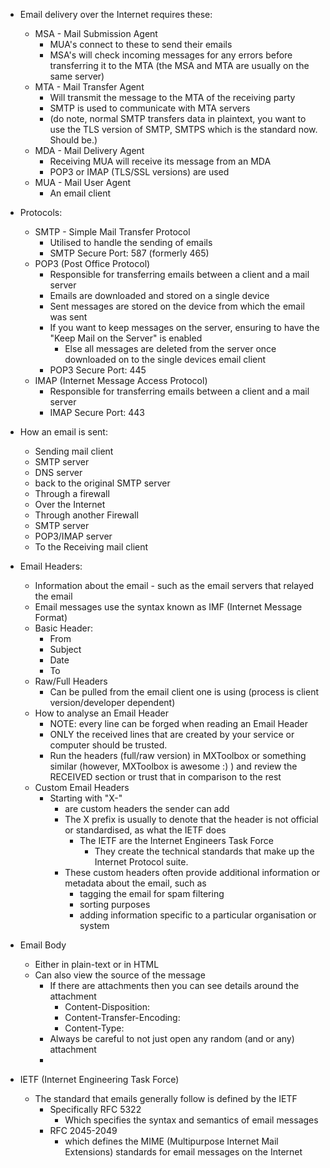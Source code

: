 - Email delivery over the Internet requires these:
	 - MSA - Mail Submission Agent
		 - MUA's connect to these to send their emails
		 - MSA's will check incoming messages for any errors before transferring it to the MTA (the MSA and MTA are usually on the same server)
	 - MTA - Mail Transfer Agent
		 - Will transmit the message to the MTA of the receiving party
		 - SMTP is used to communicate with MTA servers
		 - (do note, normal SMTP transfers data in plaintext, you want to use the TLS version of SMTP, SMTPS which is the standard now. Should be.)
	 - MDA - Mail Delivery Agent
		 - Receiving MUA will receive its message from an MDA
		 - POP3 or IMAP (TLS/SSL versions) are used 
	 - MUA - Mail User Agent
		 - An email client
 
 - Protocols:
	 - SMTP - Simple Mail Transfer Protocol
		- Utilised to handle the sending of emails
		- SMTP Secure Port: 587 (formerly 465)
	- POP3 (Post Office Protocol)
		- Responsible for transferring emails between a client and a mail server
		- Emails are downloaded and stored on a single device
		- Sent messages are stored on the device from which the email was sent
		- If you want to keep messages on the server, ensuring to have the "Keep Mail on the Server" is enabled
			- Else all messages are deleted from the server once downloaded on to the single devices email client
		- POP3 Secure Port: 445
	- IMAP (Internet Message Access Protocol)
		- Responsible for transferring emails between a client and a mail server
		- IMAP Secure Port: 443

- How an email is sent:
	- Sending mail client
	- SMTP server
	- DNS server
	- back to the original SMTP server
	- Through a firewall
	- Over the Internet
	- Through another Firewall
	- SMTP server
	- POP3/IMAP server
	- To the Receiving mail client
	
- Email Headers:
	- Information about the email - such as the email servers that relayed the email
	- Email messages use the syntax known as IMF (Internet Message Format) 
	- Basic Header:
		- From
		- Subject
		- Date
		- To
	- Raw/Full Headers
		- Can be pulled from the email client one is using (process is client version/developer dependent)
	- How to analyse an Email Header
		- NOTE: every line can be forged when reading an Email Header
		- ONLY the received lines that are created by your service or computer should be trusted.
		- Run the headers (full/raw version) in MXToolbox or something similar (however, MXToolbox is awesome :) ) and review the RECEIVED section or trust that in comparison to the rest
	- Custom Email Headers
		- Starting with "X-"
			- are custom headers the sender can add
			- The X prefix is usually to denote that the header is not official or standardised, as what the IETF does
				- The IETF are the Internet Engineers Task Force
					- They create the technical standards that make up the Internet Protocol suite. 
			- These custom headers often provide additional information or metadata about the email, such as
				- tagging the email for spam filtering
				- sorting purposes
				- adding information specific to a particular organisation or system

- Email Body
	- Either in plain-text or in HTML
	- Can also view the source of the message
		- If there are attachments then you can see details around the attachment
			- Content-Disposition:
			- Content-Transfer-Encoding:
			- Content-Type:
		- Always be careful to not just open any random (and or any) attachment
		- 
- IETF (Internet Engineering Task Force)
	- The standard that emails generally follow is defined by the IETF
		- Specifically RFC 5322
			- Which specifies the syntax and semantics of email messages
		- RFC 2045-2049
			- which defines the MIME (Multipurpose Internet Mail Extensions) standards for email messages on the Internet

